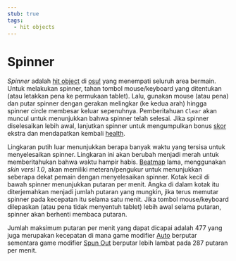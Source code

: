 ```yaml
---
stub: true
tags:
  - hit objects
---
```


# Spinner

*Spinner* adalah [hit object](/wiki/Hit_object) di [osu!](/wiki/Game_mode/osu!) yang menempati seluruh area bermain. Untuk melakukan spinner, tahan tombol mouse/keyboard yang ditentukan (atau letakkan pena ke permukaan tablet). Lalu, gunakan mouse (atau pena) dan putar spinner dengan gerakan melingkar (ke kedua arah) hingga spinner circle membesar keluar sepenuhnya. Pemberitahuan `Clear` akan muncul untuk menunjukkan bahwa spinner telah selesai. Jika spinner diselesaikan lebih awal, lanjutkan spinner untuk mengumpulkan bonus [skor](/wiki/Gameplay/Score) ekstra dan mendapatkan kembali [health](/wiki/Gameplay/Health).

Lingkaran putih luar menunjukkan berapa banyak waktu yang tersisa untuk menyelesaikan spinner. Lingkaran ini akan berubah menjadi merah untuk memberitahukan bahwa waktu hampir habis. [Beatmap](/wiki/Beatmap) lama, menggunakan *skin versi 1.0*, akan memiliki meteran/pengukur untuk menunjukkan seberapa dekat pemain dengan menyelesaikan spinner. Kotak kecil di bawah spinner menunjukkan putaran per menit. Angka di dalam kotak itu diterjemahkan menjadi jumlah putaran yang mungkin, jika terus memutar spinner pada kecepatan itu selama satu menit. Jika tombol mouse/keyboard dilepaskan (atau pena tidak menyentuh tablet) lebih awal selama putaran, spinner akan berhenti membaca putaran.

Jumlah maksimum putaran per menit yang dapat dicapai adalah 477 yang juga merupakan kecepatan di mana game modifier [Auto](/wiki/Game_modifier/Auto) berputar sementara game modifier [Spun Out](/wiki/Game_modifier/Spun_Out) berputar lebih lambat pada 287 putaran per menit.
